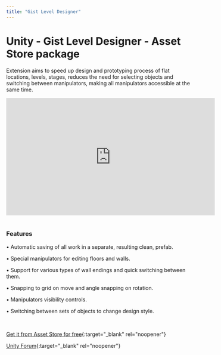 ```yaml
---
title: "Gist Level Designer"
---
```


# Unity - Gist Level Designer - Asset Store package

Extension aims to speed up design and prototyping process of flat locations, levels, stages, reduces the need for selecting objects and switching between manipulators, making all manipulators accessible at the same time.

<div class="videoWrapper">
    <iframe width="560" height="315" src="https://www.youtube.com/embed/zI6kFXdvrJs" frameborder="0" allow="accelerometer; autoplay; encrypted-media; gyroscope; picture-in-picture" allowfullscreen></iframe>
</div>

<br/>

### Features

• Automatic saving of all work in a separate, resulting clean, prefab.

• Special manipulators for editing floors and walls.

• Support for various types of wall endings and quick switching between them.

• Snapping to grid on move and angle snapping on rotation.

• Manipulators visibility controls.

• Switching between sets of objects to change design style.

<br/>

[Get it from Asset Store for free](https://assetstore.unity.com/packages/tools/level-design/gist-level-designer-177276){:target="_blank" rel="noopener"}

[Unity Forum](https://forum.unity.com/threads/gist-level-designer.957731/){:target="_blank" rel="noopener"}